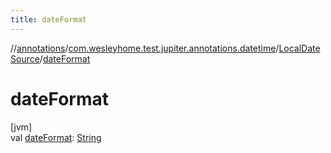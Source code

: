 ```yaml
---
title: dateFormat
---
```

//[annotations](../../../index.html)/[com.wesleyhome.test.jupiter.annotations.datetime](../index.html)/[LocalDateSource](index.html)/[dateFormat](date-format.html)



# dateFormat



[jvm]\
val [dateFormat](date-format.html): [String](https://kotlinlang.org/api/latest/jvm/stdlib/kotlin/-string/index.html)




